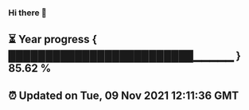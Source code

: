 ### Hi there 👋
⏳ Year progress { █████████████████████████▁▁▁▁▁ } 85.62 %
---
⏰ Updated on Tue, 09 Nov 2021 12:11:36 GMT
---
